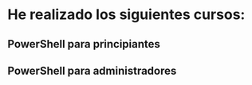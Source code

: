 # He realizado los siguientes cursos:

## PowerShell para principiantes

## PowerShell para administradores
